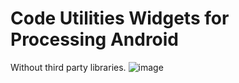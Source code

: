 # Code Utilities Widgets for Processing Android
Without third party libraries.
![image](https://user-images.githubusercontent.com/31894775/75609369-bb535500-5ae6-11ea-96c6-00f01cc780ea.png)
